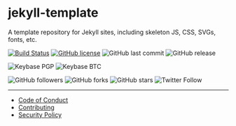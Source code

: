 # jekyll-template
A template repository for Jekyll sites, including skeleton JS, CSS, SVGs, fonts, etc.

[![Build Status](https://travis-ci.com/shgysk8zer0/jekyll-template.svg?branch=master)](https://travis-ci.com/shgysk8zer0/jekyll-template)
[![GitHub license](https://img.shields.io/github/license/shgysk8zer0/jekyll-template.svg)](https://github.com/shgysk8zer0/jekyll-template/blob/master/LICENSE)
![GitHub last commit](https://img.shields.io/github/last-commit/shgysk8zer0/jekyll-template.svg)
![GitHub release](https://img.shields.io/github/release/shgysk8zer0/jekyll-template.svg)

![Keybase PGP](https://img.shields.io/keybase/pgp/shgysk8zer0.svg)
![Keybase BTC](https://img.shields.io/keybase/btc/shgysk8zer0.svg)

![GitHub followers](https://img.shields.io/github/followers/shgysk8zer0.svg?style=social)
![GitHub forks](https://img.shields.io/github/forks/shgysk8zer0/jekyll-template.svg?style=social)
![GitHub stars](https://img.shields.io/github/stars/shgysk8zer0/jekyll-template.svg?style=social)
![Twitter Follow](https://img.shields.io/twitter/follow/shgysk8zer0.svg?style=social)
- - - 

- [Code of Conduct](./.github/CODE_OF_CONDUCT.md)
- [Contributing](./.github/CONTRIBUTING.md)
- [Security Policy](./.github/SECURITY.md)
